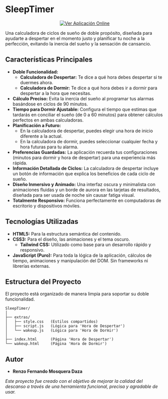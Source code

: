 # **SleepTimer**

<p align="center">
  <a href="https://renzofernando.github.io/SleepTimer/" target="_blank">
    <img src="https://img.shields.io/badge/Ver_Aplicación-Online-30b6c4?style=for-the-badge&logo=clock&logoColor=white" alt="Ver Aplicación Online">
  </a>
</p>

Una calculadora de ciclos de sueño de doble propósito, diseñada para ayudarte a despertar en el momento justo y planificar tu noche a la perfección, evitando la inercia del sueño y la sensación de cansancio.

## **Características Principales**

* **Doble Funcionalidad:**
    * **Calculadora de Despertar:** Te dice a qué hora debes despertar si te duermes ahora.
    * **Calculadora de Dormir:** Te dice a qué hora debes ir a dormir para despertar a la hora que necesitas.
* **Cálculo Preciso:** Evita la inercia del sueño al programar tus alarmas basándose en ciclos de 90 minutos.
* **Tiempo para Dormir Ajustable:** Configura el tiempo que estimas que tardarás en conciliar el sueño (de 0 a 60 minutos) para obtener cálculos perfectos en ambas calculadoras.
* **Planificación a Futuro:**
    * En la calculadora de despertar, puedes elegir una hora de inicio diferente a la actual.
    * En la calculadora de dormir, puedes seleccionar cualquier fecha y hora futuras para tu alarma.
* **Preferencias Guardadas:** La aplicación recuerda tus configuraciones (minutos para dormir y hora de despertar) para una experiencia más rápida.
* **Información Detallada de Ciclos:** La calculadora de despertar incluye un botón de información que explica los beneficios de cada ciclo de sueño.
* **Diseño Inmersivo y Animado:** Una interfaz oscura y minimalista con animaciones fluidas y un borde de aurora en las tarjetas de resultados, diseñada para ser usada de noche sin causar fatiga visual.
* **Totalmente Responsivo:** Funciona perfectamente en computadoras de escritorio y dispositivos móviles.

## **Tecnologías Utilizadas**

* **HTML5:** Para la estructura semántica del contenido.
* **CSS3:** Para el diseño, las animaciones y el tema oscuro.
    * **Tailwind CSS:** Utilizado como base para un desarrollo rápido y responsivo.
* **JavaScript (Puro):** Para toda la lógica de la aplicación, cálculos de tiempo, animaciones y manipulación del DOM. Sin frameworks ni librerías externas.

## **Estructura del Proyecto**

El proyecto está organizado de manera limpia para soportar su doble funcionalidad.

```
SleepTimer/
│
├── extras/
│   ├── style.css   (Estilos compartidos)
│   ├── script.js   (Lógica para 'Hora de Despertar')
│   └── wakeup.js   (Lógica para 'Hora de Dormir')
│
├── index.html      (Página 'Hora de Despertar')
└── wakeup.html     (Página 'Hora de Dormir')
```

## **Autor**

* **Renzo Fernando Mosquera Daza**

*Este proyecto fue creado con el objetivo de mejorar la calidad del descanso a través de una herramienta funcional, precisa y agradable de usar.*
